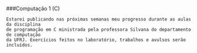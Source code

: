 
###Computação 1 (C)

	Estarei publicando nas próximas semanas meu progresso durante as aulas da disciplina
	de programação em C ministrada pela professora Silvana do departamento de computação
	da UFRJ. Exercícios feitos no laboratório, trabalhos e avulsos serão incluídos. 
